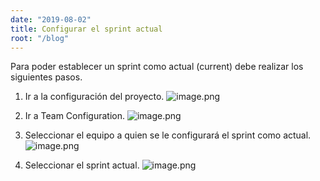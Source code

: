 ```yaml
---
date: "2019-08-02"
title: Configurar el sprint actual
root: "/blog"
---
```


Para poder establecer un sprint como actual (current) debe realizar los siguientes pasos.


1. Ir a la configuración del proyecto.
![image.png](/images/image-ac34af05-6e8e-4338-ab70-5c6440611321.png)

2. Ir a Team Configuration.
![image.png](/images/image-68d025ee-a1fc-4dbe-bf63-01f0168423eb.png)

3. Seleccionar el equipo a quien se le configurará el sprint como actual.
![image.png](/images/image-26f2f7dc-4eeb-4e76-9925-35cda95d3862.png)

4. Seleccionar el sprint actual.
![image.png](/images/image-f65da885-43d3-4e53-8f5e-1fe2a32ad9fe.png)

